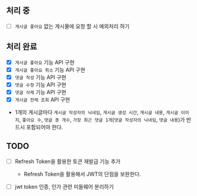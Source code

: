 ## 처리 중
- [ ] `게시글 좋아요` 없는 게시물에 요청 할 시 예외처리 하기

## 처리 완료
- [x] `게시글 좋아요` 기능 API 구현
- [x] `게시글 좋아요 취소` 기능 API 구현
- [x] `댓글 작성` 기능 API 구현
- [x] `댓글 수정` 기능 API 구현
- [x] `댓글 삭제` 기능 API 구현
- [x] `게시글 전체 조회` API 구현
 - 1개의 게시글마다 `게시글 작성자의 닉네임`, `게시글 생성 시간`, `게시글 내용`, `게시글 이미지`, `좋아요 수`, `댓글 총 개수`, `가장 최근 댓글 1개`(`댓글 작성자의 닉네임`, `댓글 내용`)가 반드시 포함되어야 한다.


## TODO
- [ ] Refresh Token을 활용한 토큰 재발급 기능 추가
    - Refresh Token을 활용해서 JWT의 단점을 보완한다.
- [ ] jwt token 인증, 인가 관련 미들웨어 분리하기


